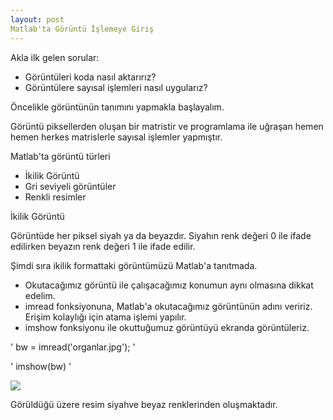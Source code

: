 ```yaml
---
layout: post
Matlab'ta Görüntü İşlemeye Giriş
---
```


Akla ilk gelen sorular:

 * Görüntüleri koda nasıl aktarırız?
 * Görüntülere sayısal işlemleri nasıl uygularız?

Öncelikle görüntünün tanımını yapmakla başlayalım.

Görüntü piksellerden oluşan bir matristir ve programlama ile uğraşan hemen hemen herkes matrislerle 
sayısal işlemler yapmıştır.

Matlab'ta görüntü türleri

 * İkilik Görüntü 
 * Gri seviyeli görüntüler
 * Renkli resimler 

İkilik Görüntü

Görüntüde her piksel siyah ya da beyazdır. Siyahın renk değeri 0 ile ifade edilirken beyazın renk değeri
1 ile ifade edilir.

Şimdi sıra ikilik formattaki görüntümüzü Matlab'a tanıtmada.
 * Okutacağımız görüntü ile çalışacağımız konumun aynı olmasına dikkat edelim.
 * imread fonksiyonuna, Matlab'a okutacağımız görüntünün adını veririz. Erişim kolaylığı için atama işlemi yapılır.
 * imshow fonksiyonu ile okuttuğumuz görüntüyü ekranda görüntüleriz.
 
 ' bw = imread('organlar.jpg'); '

 ' imshow(bw) '

![](http://i011.radikal.ru/1212/19/81cb8224d5f0.jpg)   

Görüldüğü üzere resim siyahve beyaz renklerinden oluşmaktadır.

